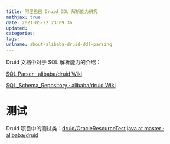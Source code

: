 ```yaml
---
title: 阿里巴巴 Druid DDL 解析能力研究
mathjax: true
date: 2021-05-22 23:09:36
updated:
categories:
tags:
urlname: about-alibaba-druid-ddl-parsing
---
```




<!-- more -->

Druid 文档中对于 SQL 解析能力的介绍：

[SQL Parser · alibaba/druid Wiki](https://github.com/alibaba/druid/wiki/SQL-Parser)

[SQL_Schema_Repository · alibaba/druid Wiki](https://github.com/alibaba/druid/wiki/SQL_Schema_Repository)



# 测试

Druid 项目中的测试类：[druid/OracleResourceTest.java at master · alibaba/druid](https://github.com/alibaba/druid/blob/master/src/test/java/com/alibaba/druid/sql/oracle/demo/OracleResourceTest.java)

